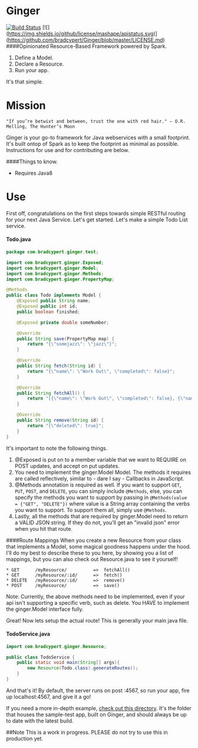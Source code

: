 # Ginger
[![Build Status](https://travis-ci.org/bradcypert/Ginger.svg)](https://travis-ci.org/bradcypert/Ginger) 
[![] (https://img.shields.io/github/license/mashape/apistatus.svg)] (https://github.com/bradcypert/Ginger/blob/master/LICENSE.md)
####Opinionated Resource-Based Framework powered by Spark.

1. Define a Model.
2. Declare a Resource.
3. Run your app.

It's that simple.

# Mission
```
"If you’re betwixt and between, trust the one with red hair." – O.R. Melling, The Hunter’s Moon
```

Ginger is your go-to framework for Java webservices with a small footprint. It's built ontop of Spark as to keep the footprint as minimal as possible.  Instructions for use and for contributing are below.

####Things to know.
* Requires Java8

# Use
First off, congratulations on the first steps towards simple RESTful routing for your next Java Service. Let's get started. Let's make a simple Todo List service.

#### Todo.java
```java
package com.bradcypert.ginger.test;

import com.bradcypert.ginger.Exposed;
import com.bradcypert.ginger.Model;
import com.bradcypert.ginger.Methods;
import com.bradcypert.ginger.PropertyMap;

@Methods
public class Todo implements Model {
    @Exposed public String name;
    @Exposed public int id;
    public boolean finished;

    @Exposed private double someNumber;

    @Override
    public String save(PropertyMap map) {
        return "{\"somejazz\": \"jazz\"}";
    }

    @Override
    public String fetch(String id) {
        return "{\"name\": \"Work Out\", \"completed\": false}";
    }

    @Override
    public String fetchAll() {
        return "[{\"name\": \"Work Out\", \"completed\": false}, {\"name\": \"Sleep in\", \"completed\": true}]";
    }

    @Override
    public String remove(String id) {
        return "{\"deleted\": true}";
    }
}
```

It's important to note the following things.

1. @Exposed is put on to a member variable that we want to REQUIRE on POST updates, and accept on put updates.
2. You need to implement the ginger.Model Model. The methods it requires are called reflectively, similar to - dare I say - Callbacks in JavaScript.
3. @Methods annotation is required as well. If you want to support `GET`, `PUT`, `POST`, and `DELETE`, you can simply include `@Methods`, else, you can specify the methods you want to support by passing in `@Methods(value = {"GET", "DELETE"})` where value is a String array containing the verbs you want to support. To support them all, simply use `@Methods`.
4. Lastly, all the methods that are required by ginger.Model need to return a VALID JSON string. If they do not, you'll get an "invalid json" error when you hit that route.

####Route Mappings
When you create a new Resource from your class that implements a Model, some magical goodness happens under the hood. I'll do my best to describe these to you here, by showing you a list of mappings, but you can also check out Resource.java to see it yourself!
```
* GET      /myResource/          =>  fetchAll()
* GET      /myResource/:id/      =>  fetch()
* DELETE   /myResource/:id/      =>  remove()
* POST     /myResource/          =>  save()
```

Note: Currently, the above methods need to be implemented, even if your api isn't supporting a specific verb, such as delete. You HAVE to implement the ginger.Model interface fully.

Great! Now lets setup the actual route! This is generally your main java file.
#### TodoService.java
```java
import com.bradcypert.ginger.Resource;

public class TodoService {
    public static void main(String[] args){
        new Resource(Todo.class).generateRoutes();
    }
}
```

And that's it! By default, the server runs on post :4567, so run your app, fire up localhost:4567, and give it a go!

If you need a more in-depth example, [check out this directory](https://github.com/bradcypert/Ginger/tree/master/src/main/java/com/bradcypert/ginger/test). It's the folder that houses the sample-test app, built on Ginger, and should always be up to date with the latest build.

##Note This is a work in progress. PLEASE do not try to use this in production yet.
